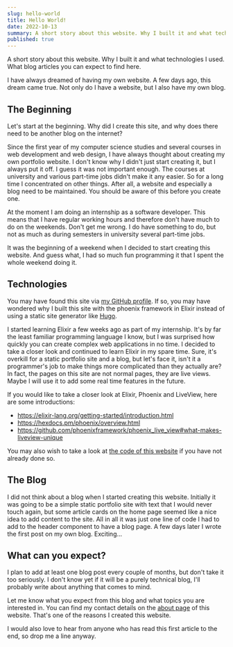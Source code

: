 ```yaml
---
slug: hello-world
title: Hello World!
date: 2022-10-13
summary: A short story about this website. Why I built it and what technologies I used. What blog articles you can expect here.
published: true
---
```

A short story about this website. Why I built it and what technologies I used. What blog articles you can expect to find here.

I have always dreamed of having my own website. A few days ago, this dream came true. Not only do I have a website, but I also have my own blog.

## The Beginning

Let's start at the beginning. Why did I create this site, and why does there need to be another blog on the internet?

Since the first year of my computer science studies and several courses in web development and web design, I have always thought about creating my own portfolio website. 
I don't know why I didn't just start creating it, but I always put it off. I guess it was not important enough. The courses at university and various part-time jobs didn't make it any easier. So for a long time I concentrated on other things. After all, a website and especially a blog need to be maintained. You should be aware of this before you create one. 

At the moment I am doing an internship as a software developer. This means that I have regular working hours and therefore don't have much to do on the weekends. Don't get me wrong. I do have something to do, but not as much as during semesters in university several part-time jobs. 

It was the beginning of a weekend when I decided to start creating this website. And guess what, I had so much fun programming it that I spent the whole weekend doing it.

## Technologies 

You may have found this site via [my GitHub profile](https://github.com/Flo0807/). If so, you may have wondered why I built this site with the phoenix framework in Elixir instead of using a static site generator like [Hugo](https://gohugo.io). 

I started learning Elixir a few weeks ago as part of my internship. It's by far the least familiar programming language I know, but I was surprised how quickly you can create complex web applications in no time. I decided to take a closer look and continued to learn Elixir in my spare time. Sure, it's overkill for a static portfolio site and a blog, but let's face it, isn't it a programmer's job to make things more complicated than they actually are? In fact, the pages on this site are not normal pages, they are live views. Maybe I will use it to add some real time features in the future.

If you would like to take a closer look at Elixir, Phoenix and LiveView, here are some introductions:
- https://elixir-lang.org/getting-started/introduction.html
- https://hexdocs.pm/phoenix/overview.html
- https://github.com/phoenixframework/phoenix_live_view#what-makes-liveview-unique

You may also wish to take a look at [the code of this website](https://github.com/Flo0807/website) if you have not already done so.

## The Blog

I did not think about a blog when I started creating this website. Initially it was going to be a simple static portfolio site with text that I would never touch again, but some article cards on the home page seemed like a nice idea to add content to the site. All in all it was just one line of code I had to add to the header component to have a blog page. A few days later I wrote the first post on my own blog. Exciting...

## What can you expect?

I plan to add at least one blog post every couple of months, but don't take it too seriously. I don't know yet if it will be a purely technical blog, I'll probably write about anything that comes to mind.

Let me know what you expect from this blog and what topics you are interested in. You can find my contact details on the [about page](https://farens.me/about) of this website. That's one of the reasons I created this website.

I would also love to hear from anyone who has read this first article to the end, so drop me a line anyway.
